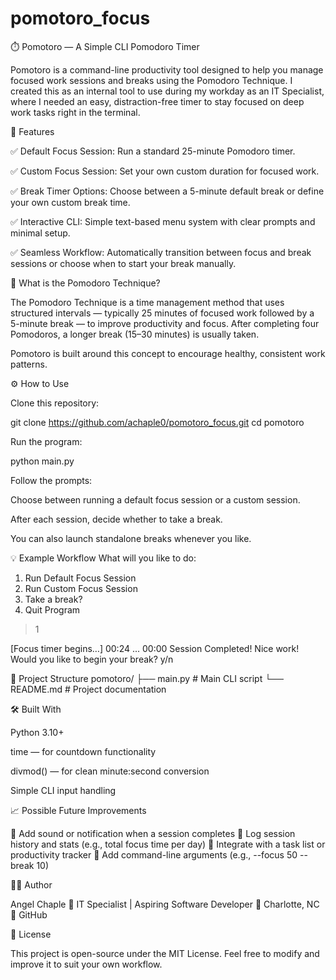 # pomotoro_focus
⏱️ Pomotoro — A Simple CLI Pomodoro Timer

Pomotoro is a command-line productivity tool designed to help you manage focused work sessions and breaks using the Pomodoro Technique.
I created this as an internal tool to use during my workday as an IT Specialist, where I needed an easy, distraction-free timer to stay focused on deep work tasks right in the terminal.

🚀 Features

✅ Default Focus Session:
Run a standard 25-minute Pomodoro timer.

✅ Custom Focus Session:
Set your own custom duration for focused work.

✅ Break Timer Options:
Choose between a 5-minute default break or define your own custom break time.

✅ Interactive CLI:
Simple text-based menu system with clear prompts and minimal setup.

✅ Seamless Workflow:
Automatically transition between focus and break sessions or choose when to start your break manually.

🧠 What is the Pomodoro Technique?

The Pomodoro Technique is a time management method that uses structured intervals — typically 25 minutes of focused work followed by a 5-minute break — to improve productivity and focus.
After completing four Pomodoros, a longer break (15–30 minutes) is usually taken.

Pomotoro is built around this concept to encourage healthy, consistent work patterns.

⚙️ How to Use

Clone this repository:

git clone https://github.com/achaple0/pomotoro_focus.git
cd pomotoro


Run the program:

python main.py


Follow the prompts:

Choose between running a default focus session or a custom session.

After each session, decide whether to take a break.

You can also launch standalone breaks whenever you like.

💡 Example Workflow
What will you like to do:
1. Run Default Focus Session
2. Run Custom Focus Session
3. Take a break?
4. Quit Program

> 1

[Focus timer begins…]
00:24
...
00:00
Session Completed! Nice work! Would you like to begin your break? y/n

🧩 Project Structure
pomotoro/
├── main.py   # Main CLI script
└── README.md      # Project documentation

🛠️ Built With

Python 3.10+

time — for countdown functionality

divmod() — for clean minute:second conversion

Simple CLI input handling

📈 Possible Future Improvements

🔹 Add sound or notification when a session completes
🔹 Log session history and stats (e.g., total focus time per day)
🔹 Integrate with a task list or productivity tracker
🔹 Add command-line arguments (e.g., --focus 50 --break 10)

👨‍💻 Author

Angel Chaple
💼 IT Specialist | Aspiring Software Developer
📍 Charlotte, NC
🔗 GitHub

🧭 License

This project is open-source under the MIT License.
Feel free to modify and improve it to suit your own workflow.
